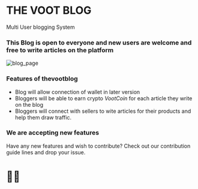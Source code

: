 # THE VOOT BLOG
Multi User blogging System

### This Blog is open to everyone and new users are welcome and free to write articles on the platform
![blog_page](https://user-images.githubusercontent.com/36950610/163594960-7a2654bf-e6a7-4fdc-9faf-d1dbed7d4b57.jpg)

### Features of thevootblog
- Blog will allow connection of wallet in later version
- Bloggers will be able to earn crypto *VootCoin* for each article they write on the blog
- Bloggers will connect with sellers to wite articles for their products and help them draw traffic.

### We are accepting new features
<p>Have any new features and wish to contribute? Check out our contribution guide lines and drop your  issue.</p>

# 🚀🌟

